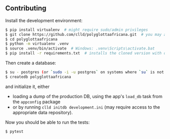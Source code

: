 Contributing
------------

Install the development environment:

```sh
$ pip install virtualenv  # might require sudo/admin privileges
$ git clone https://github.com/clld/polyglottaafricana.git  # you may also clone a suitable fork
$ cd polyglottaafricana
$ python -m virtualenv .venv
$ source .venv/bin/activate  # Windows: .venv\Scripts\activate.bat
$ pip install -r requirements.txt  # installs the cloned version with dev-tools in development mode
```

Then create a database:

```sh
$ su - postgres (or `sudo -i -u postgres` on systems where `su` is not enabled)
$ createdb polyglottaafricana 
```

and initialize it, either
- loading a dump of the production DB, using the app's `load_db` task from the
`appconfig` package
- or by running `clld initdb development.ini` (may require access to the appropriate data repository).

Now you should be able to run the tests:

```sh
$ pytest
```
